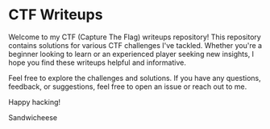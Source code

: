 # CTF Writeups

Welcome to my CTF (Capture The Flag) writeups repository! This repository contains solutions for various CTF challenges I've tackled. Whether you're a beginner looking to learn or an experienced player seeking new insights, I hope you find these writeups helpful and informative.

Feel free to explore the challenges and solutions. If you have any questions, feedback, or suggestions, feel free to open an issue or reach out to me.

Happy hacking!

Sandwicheese
